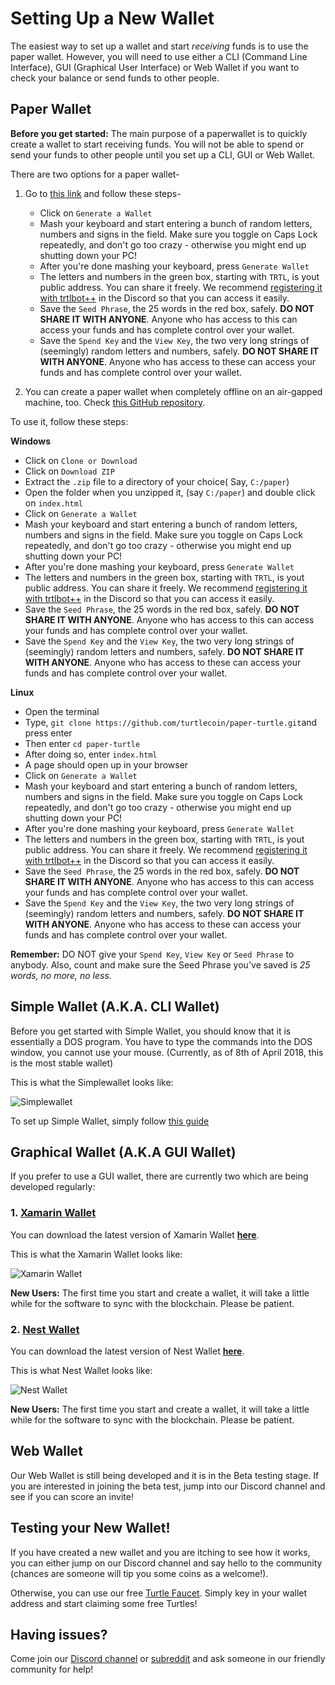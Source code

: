 # Setting Up a New Wallet

The easiest way to set up a wallet and start *receiving* funds is to use the paper wallet. 
However, you will need to use either a CLI (Command Line Interface), GUI (Graphical User Interface) or Web Wallet if you want to check your balance or send funds to other people.

## Paper Wallet

**Before you get started:** The main purpose of a paperwallet is to quickly create a wallet to start receiving funds. You will not be able to spend or send your funds to other people until you set up a CLI, GUI or Web Wallet.

There are two options for a paper wallet-

1. Go to [this link](https://turtlecoin.lol/wallet) and follow these steps-
   
   - Click on `Generate a Wallet`
   - Mash your keyboard and start entering a bunch of random letters, numbers and signs in the field. Make sure you toggle on Caps Lock repeatedly, and don't go too crazy - otherwise you might end up shutting down your PC!
   - After you're done mashing your keyboard, press `Generate Wallet`
   - The letters and numbers in the green box, starting with `TRTL`, is yout public address. You can share it freely. We recommend [registering it with trtlbot++](https://github.com/turtlecoin/turtlecoin/wiki/Using-trtlbot-plus-plus#registering-your-wallet) in the Discord so that you can access it easily.   
   - Save the `Seed Phrase`, the 25 words in the red box, safely. **DO NOT SHARE IT WITH ANYONE**. Anyone who has access to this can access your funds and has complete control over your wallet.
   - Save the `Spend Key` and the `View Key`, the two very long strings of (seemingly) random letters and numbers, safely.  **DO NOT SHARE IT WITH ANYONE**. Anyone who has access to these can access your funds and has complete control over your wallet.
   
2. You can create a paper wallet when completely offline on an air-gapped machine, too. Check [this GitHub repository](https://github.com/turtlecoin/paper-turtle).

To use it, follow these steps:

**Windows**
  - Click on `Clone or Download`
  - Click on `Download ZIP`
  - Extract the `.zip` file to a directory of your choice( Say, `C:/paper`)
  - Open the folder when you unzipped it, (say `C:/paper`) and double click on `index.html`
  - Click on `Generate a Wallet`
  - Mash your keyboard and start entering a bunch of random letters, numbers and signs in the field. Make sure you toggle on Caps Lock repeatedly, and don't go too crazy - otherwise you might end up shutting down your PC!
  - After you're done mashing your keyboard, press `Generate Wallet`
  - The letters and numbers in the green box, starting with `TRTL`, is yout public address. You can share it freely. We recommend [registering it with trtlbot++](https://github.com/turtlecoin/turtlecoin/wiki/Using-trtlbot-plus-plus#registering-your-wallet) in the Discord so that you can access it easily.   
  - Save the `Seed Phrase`, the 25 words in the red box, safely. **DO NOT SHARE IT WITH ANYONE**. Anyone who has access to this can access your funds and has complete control over your wallet.
  - Save the `Spend Key` and the `View Key`, the two very long strings of (seemingly) random letters and numbers, safely.  **DO NOT SHARE IT WITH ANYONE**. Anyone who has access to these can access your funds and has complete control over your wallet. 

**Linux**
  - Open the terminal
  - Type, `git clone https://github.com/turtlecoin/paper-turtle.git`and press enter 
  - Then enter `cd paper-turtle`
  - After doing so, enter `index.html`
  - A page should open up in your browser
  - Click on `Generate a Wallet`
  - Mash your keyboard and start entering a bunch of random letters, numbers and signs in the field. Make sure you toggle on Caps Lock repeatedly, and don't go too crazy - otherwise you might end up shutting down your PC!
  - After you're done mashing your keyboard, press `Generate Wallet`
  - The letters and numbers in the green box, starting with `TRTL`, is yout public address. You can share it freely. We recommend [registering it with trtlbot++](https://github.com/turtlecoin/turtlecoin/wiki/Using-trtlbot-plus-plus#registering-your-wallet) in the Discord so that you can access it easily.   
  - Save the `Seed Phrase`, the 25 words in the red box, safely. **DO NOT SHARE IT WITH ANYONE**. Anyone who has access to this can access your funds and has complete control over your wallet.
  - Save the `Spend Key` and the `View Key`, the two very long strings of (seemingly) random letters and numbers, safely.  **DO NOT SHARE IT WITH ANYONE**. Anyone who has access to these can access your funds and has complete control over your wallet. 


**Remember:** DO NOT give your `Spend Key`, `View Key` or `Seed Phrase` to anybody.
Also, count and make sure the Seed Phrase you've saved is *25 words, no more, no less.*

## Simple Wallet (A.K.A. CLI Wallet)

Before you get started with Simple Wallet, you should know that it is essentially a DOS program. You have to type the commands into the DOS window, you cannot use your mouse. (Currently, as of 8th of April 2018, this is the most stable wallet) 

This is what the Simplewallet looks like:

![Simplewallet](https://github.com/holytastyguacamole/turtlecoin-wiki/blob/master/images/screenshot_simplewallet.png)

To set up Simple Wallet, simply follow [this guide](https://github.com/turtlecoin/turtlecoin/wiki/Getting-Started-with-simple-wallet)  

## Graphical Wallet (A.K.A GUI Wallet)

If you prefer to use a GUI wallet, there are currently two which are being developed regularly:

### 1. [Xamarin Wallet](https://github.com/turtlecoin/turtle-wallet-xamarin)

You can download the latest version of Xamarin Wallet **[here](https://github.com/turtlecoin/turtle-wallet-xamarin/releases)**.

This is what the Xamarin Wallet looks like:

![Xamarin Wallet](https://github.com/holytastyguacamole/turtlecoin-wiki/blob/master/images/screenshot_xamarin.png)

**New Users:** The first time you start and create a wallet, it will take a little while for the software to sync with the blockchain. Please be patient.

### 2. [Nest Wallet](https://github.com/turtlecoin/turtle-wallet-go)

You can download the latest version of Nest Wallet **[here](https://github.com/turtlecoin/turtle-wallet-go/releases)**.

This is what Nest Wallet looks like:

![Nest Wallet](https://github.com/holytastyguacamole/turtlecoin-wiki/blob/master/images/screenshot_nest.png)

**New Users:** The first time you start and create a wallet, it will take a little while for the software to sync with the blockchain. Please be patient.

## Web Wallet 

Our Web Wallet is still being developed and it is in the Beta testing stage. If you are interested in joining the beta test, jump into our Discord channel and see if you can score an invite!

## Testing your New Wallet!

If you have created a new wallet and you are itching to see how it works, you can either jump on our Discord channel and say hello to the community (chances are someone will tip you some coins as a welcome!).

Otherwise, you can use our free [Turtle Faucet](https://faucet.trtl.me/). Simply key in your wallet address and start claiming some free Turtles!

## Having issues?

Come join our [Discord channel](https://discord.gg/RJaeQqm) or [subreddit](https://www.reddit.com/r/TRTL/) and ask someone in our friendly community for help!
